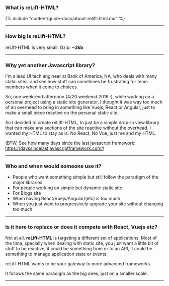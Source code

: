 ### What is reLift-HTML?

{% include "content/guide-docs/about-relift-html.md" %}

---

### How big is reLift-HTML?

reLift-HTML is very small. Gzip: **~3kb**

---

### Why yet another Javascript library?

I'm a lead UI tech engineer at Bank of America, NA,  who deals with many static sites, and see how stuff can sometimes be frustrating for team members when it come to choices. 

So, one week-end afternoon (4/20 weekend 2019 :), while working on a personal project using a static site generator, I thought it was way too much of an overhead to bring in something like Vuejs, React or Angular, just to make a small piece reactive on the personal static site. 

So I decided to create reLift-HTML, to just be a simple drop-in view library that can make any sections of the site reactive without the overhead. I wanted my HTML to stay as is. No React, No Vue, just me and my HTML.

(BTW, See how many days since the last javascript framework:  https://dayssincelastjavascriptframework.com/)

---

### Who and when would someone use it?

- People who want something simple but still follow the paradigm of the major libraries
- For people working on simple but dynamic static site
- For Blogs site 
- When having React/Vuejs/Angular/(etc) is too much
- When you just want to progressively upgrade your site without changing too much.

---

### Is it here to replace or does it compete with React, Vuejs etc?

Not at all. **reLift-HTML** is targeting a different set of applications. Most of the time, specially when dealing with static site, you just want a little bit of stuff to be reactive, it could be something from or to an API, it could be something to manage application state or events.

reLift-HTML wants to be your gateway to more advanced frameworks.

It follows the same paradigm as the big ones, just on a smaller scale. 

---
